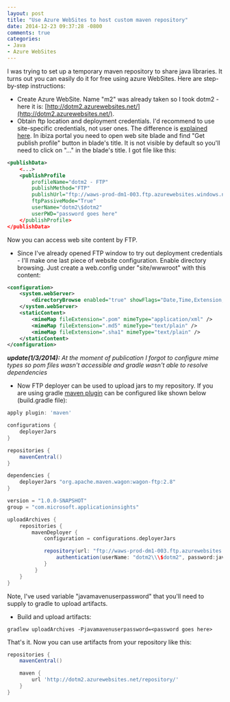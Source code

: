 ```yaml
---
layout: post
title: "Use Azure WebSites to host custom maven repository"
date: 2014-12-23 09:37:28 -0800
comments: true
categories: 
- Java
- Azure WebSites
---
```

I was trying to set up a temporary maven repository to share java libraries. It turns out you can easily do it for free using azure WebSites. Here are step-by-step instructions:

* Create Azure WebSite. Name "m2" was already taken so I took dotm2 - here it is: [http://dotm2.azurewebsites.net/](http://dotm2.azurewebsites.net/).
* Obtain ftp location and deployment credentials. I'd recommend to use site-specific credentials, not user ones. The difference is [explained here](https://github.com/projectkudu/kudu/wiki/Deployment-credentials). In ibiza portal you need to open web site blade and find "Get publish profile" button in blade's title. It is not visible by default so you'll need to click on "..." in the blade's title. I got file like this:
``` xml
<publishData>
	<...>
	<publishProfile 
		profileName="dotm2 - FTP" 
		publishMethod="FTP" 
		publishUrl="ftp://waws-prod-dm1-003.ftp.azurewebsites.windows.net/site/wwwroot" 
		ftpPassiveMode="True" 
		userName="dotm2\$dotm2" 
		userPWD="password goes here" 
	</publishProfile>
</publishData>
```
Now you can access web site content by FTP. 

* Since I've already opened FTP window to try out deployment credentials - I'll make one last piece of website configuration. Enable directory browsing. Just create a web.config under "site/wwwroot" with this content:
 
``` xml
<configuration>
	<system.webServer>
		<directoryBrowse enabled="true" showFlags="Date,Time,Extension,Size" />
	</system.webServer>
	<staticContent>
		<mimeMap fileExtension=".pom" mimeType="application/xml" />
		<mimeMap fileExtension=".md5" mimeType="text/plain" />
		<mimeMap fileExtension=".sha1" mimeType="text/plain" />
	</staticContent>
</configuration>
```
***update(1/3/2014):** At the moment of publication I forgot to configure mime types so pom files wasn't accessible and gradle wasn't able to resolve dependencies*

* Now FTP deployer can be used to upload jars to my repository. If you are using gradle [maven plugin](http://www.gradle.org/docs/current/userguide/maven_plugin.html) can be configured like shown below (build.gradle file):

``` groovy
apply plugin: 'maven'

configurations {
    deployerJars
}

repositories {
    mavenCentral()
}

dependencies { 
    deployerJars "org.apache.maven.wagon:wagon-ftp:2.8"
} 

version = "1.0.0-SNAPSHOT"
group = "com.microsoft.applicationinsights"

uploadArchives {
    repositories {
        mavenDeployer {
            configuration = configurations.deployerJars

            repository(url: "ftp://waws-prod-dm1-003.ftp.azurewebsites.windows.net/site/wwwroot/repository/") { 
                authentication(userName: "dotm2\\\$dotm2", password:javamavenuserpassword)
            }
         }
    }
}
```

Note, I've used variable "javamavenuserpassword" that you'll need to supply to gradle to upload artifacts. 

* Build and upload artifacts:
```
gradlew uploadArchives -Pjavamavenuserpassword=<password goes here>
```

That's it. Now you can use artifacts from your repository like this:

``` groovy
repositories {
    mavenCentral()

    maven {
        url 'http://dotm2.azurewebsites.net/repository/'
    }
}
```